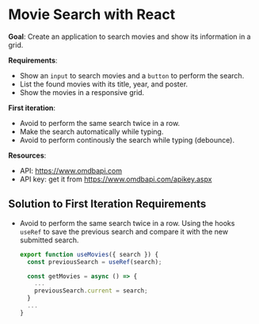 # Movie Search with React

**Goal**: Create an application to search movies and show its information in a grid.

**Requirements**:

- Show an `input` to search movies and a `button` to perform the search.
- List the found movies with its title, year, and poster.
- Show the movies in a responsive grid.

**First iteration**:

- Avoid to perform the same search twice in a row.
- Make the search automatically while typing.
- Avoid to perform continously the search while typing (debounce).

**Resources**:

- API: https://www.omdbapi.com
- API key: get it from https://www.omdbapi.com/apikey.aspx

## Solution to First Iteration Requirements

- Avoid to perform the same search twice in a row.
  Using the hooks `useRef` to save the previous search and compare it with the new submitted search.

  ```js
  export function useMovies({ search }) {
    const previousSearch = useRef(search);

    const getMovies = async () => {
      ...
      previousSearch.current = search;
    }
    ...
  }
  ```
